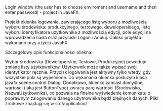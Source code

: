 Login window (the user has to choose enviroment and username and then enter password) - project in JavaFX.

Projekt okienka logowania, zawierającego listę wyboru z możliwością wyboru środowiska: produkcyjnego, testowego, deweloperskiego, listę wyboru identyfikatora użytkownika z możliwością edycji, pole edycji na wprowadzenia hasła oraz przyciski Logon i Anuluj. Całośc projektu wykonano przy użyciu JavaFX.

Szczegółowy opis funkcjonalności oliekna:

Wybór środowiska (Deweloperskie, Testowe, Produkcyjne) powoduje zmianę listy użytkowników.
Użytkownik może także wpisać swój identyfikator ręcznie.
Przycisk logowania jest aktywny tylko wtedy, gdy wszystkie pola są wypełnione.
Do wykonania okienka posłużyła klasa javafx.scene.control.Dialog.
Dodatkowo, okienko zamiast domyślnej wartości (jaką jest ButtonType) zwraca parę wartości (Środowisko, NazwaUżytkownika), co pozwala na finalne wyświetlenie komunikatu o poprawnym zalogowaniu danego użytnownika bądź błędnych danych.
Pliki żródłowe znajdują się w src/application/
